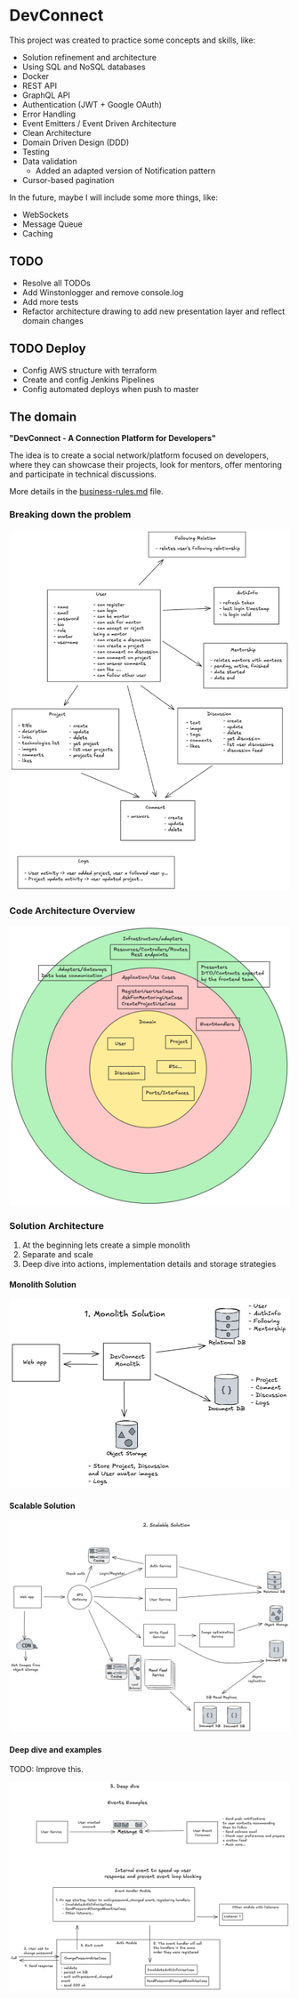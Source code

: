 # DevConnect

This project was created to practice some concepts and skills, like:

- Solution refinement and architecture
- Using SQL and NoSQL databases
- Docker
- REST API
- GraphQL API
- Authentication (JWT + Google OAuth)
- Error Handling
- Event Emitters / Event Driven Architecture
- Clean Architecture
- Domain Driven Design (DDD)
- Testing
- Data validation
  - Added an adapted version of Notification pattern
- Cursor-based pagination

In the future, maybe I will include some more things, like:

- WebSockets
- Message Queue
- Caching

## TODO

- Resolve all TODOs
- Add Winstonlogger and remove console.log
- Add more tests
- Refactor architecture drawing to add new presentation layer and reflect domain changes

## TODO Deploy

- Config AWS structure with terraform
- Create and config Jenkins Pipelines
- Config automated deploys when push to master

## The domain

**"DevConnect - A Connection Platform for Developers"**

The idea is to create a social network/platform focused on developers, where they can showcase their projects, look for mentors, offer mentoring and participate in technical discussions.

More details in the [business-rules.md](./business-rules.md) file.

### Breaking down the problem

![](./architecture/problem-breakdown.excalidraw.png)

### Code Architecture Overview

![](./architecture/code-architecture-overview.excalidraw.png)

### Solution Architecture

1. At the beginning lets create a simple monolith
2. Separate and scale
3. Deep dive into actions, implementation details and storage strategies

#### Monolith Solution

![](./architecture/monolith-solution.excalidraw.png)

#### Scalable Solution

![](./architecture/scalable-solution.excalidraw.png)

#### Deep dive and examples

TODO: Improve this.

![](./architecture/deep-dive.excalidraw.png)
